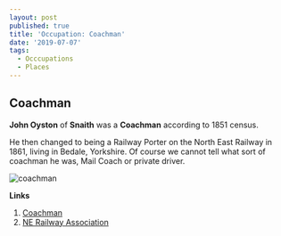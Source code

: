 ```yaml
---
layout: post
published: true
title: 'Occupation: Coachman'
date: '2019-07-07'
tags:
  - Occcupations
  - Places
---
```

## Coachman

**John Oyston** of **Snaith** was a **Coachman** according to 1851 census.

He then changed to being a Railway Porter on the North East Railway in 1861, living in Bedale, Yorkshire.  Of course we cannot tell what sort of coachman he was, Mail Coach or private driver.

![coachman]({{site.baseurl}}/img/coachman.jpg)

**Links**

1. [Coachman](https://en.wikipedia.org/wiki/Coachman)
1. [NE Railway Association](http://www.ner.org.uk/)
